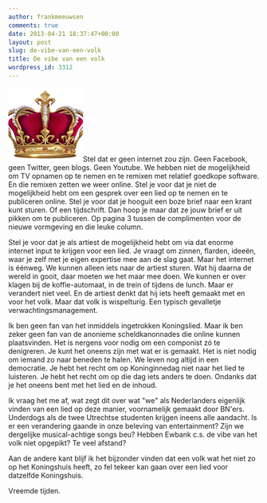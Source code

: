 ```yaml
---
author: frankmeeuwsen
comments: true
date: 2013-04-21 18:37:47+00:00
layout: post
slug: de-vibe-van-een-volk
title: De vibe van een volk
wordpress_id: 3312
---
```


![kroon](../images/uploadimages/kroon-150x150.png)Stel dat er geen internet zou zijn. Geen Facebook, geen Twitter, geen blogs. Geen Youtube. We hebben niet de mogelijkheid om TV opnamen op te nemen en te remixen met relatief goedkope software. En die remixen zetten we weer online. Stel je voor dat je niet de mogelijkheid hebt om een gesprek over een lied op te nemen en te publiceren online. Stel je voor dat je hooguit een boze brief naar een krant kunt sturen. Of een tijdschrift. Dan hoop je maar dat ze jouw brief er uit pikken om te publiceren. Op pagina 3 tussen de complimenten voor de nieuwe vormgeving en die leuke column.

Stel je voor dat je als artiest de mogelijkheid hebt om via dat enorme internet input te krijgen voor een lied. Je vraagt om zinnen, flarden, ideeën, waar je zelf met je eigen expertise mee aan de slag gaat. Maar het internet is éénweg. We kunnen alleen iets naar de artiest sturen. Wat hij daarna de wereld in gooit, daar moeten we het maar mee doen. We kunnen er over klagen bij de koffie-automaat, in de trein of tijdens de lunch. Maar er verandert niet veel. En de artiest denkt dat hij iets heeft gemaakt met en voor het volk. Maar dat volk is wispelturig. Een typisch gevalletje verwachtingsmanagement.

Ik ben geen fan van het inmiddels ingetrokken Koningslied. Maar ik ben zeker geen fan van de anonieme scheldkanonnades die online kunnen plaatsvinden. Het is nergens voor nodig om een componist zó te denigreren. Je kunt het oneens zijn met wat er is gemaakt. Het is niet nodig om iemand zo naar beneden te halen. We leven nog altijd in een democratie. Je hebt het recht om op Koninginnedag niet naar het lied te luisteren. Je hebt het recht om op die dag iets anders te doen. Ondanks dat je het oneens bent met het lied en de inhoud.

Ik vraag het me af, wat zegt dit over wat "we" als Nederlanders eigenlijk vinden van een lied op deze manier, voornamelijk gemaakt door BN'ers. Underdogs als de twee Utrechtse studenten krijgen ineens alle aandacht. Is er een verandering gaande in onze beleving van entertainment? Zijn we dergelijke musical-achtige songs beu? Hebben Ewbank c.s. de vibe van het volk niet opgepikt? Te veel afstand?

Aan de andere kant blijf ik het bijzonder vinden dat een volk wat het niet zo op het Koningshuis heeft, zo fel tekeer kan gaan over een lied voor datzelfde Koningshuis.

Vreemde tijden.
